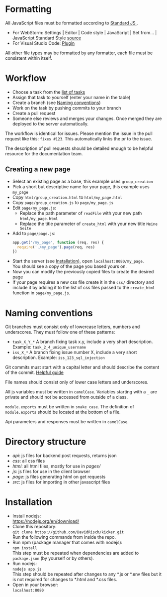 # Formatting

All JavaScript files must be formatted according to [Standard JS ](https://standardjs.com/).
- For WebStorm: Settings | Editor | Code style | JavaScript | Set from... | JavaScript Standard Style [source](https://plugins.jetbrains.com/plugin/8396-clangformatij)
- For Visual Studio Code: [Plugin](https://marketplace.visualstudio.com/items?itemName=chenxsan.vscode-standardjs)

All other file types may be formatted by any formatter, each file must be consistent within itself.

# Workflow

- Choose a task from the [list of tasks](https://github.com/DavidRisch/kicker/wiki/Tasks)
- Assign that task to yourself (enter your name in the table)
- Create a branch (see [Naming conventions](#naming-conventions))
- Work on the task by pushing commits to your branch
- Create a pull request
- Someone else reviews and merges your changes. Once merged they are deployed to the server automatically.

The workflow is identical for issues. Please mention the issue in the pull request like this: `fixes #123`. This automatically links the pr to the issue.

The description of pull requests should be detailed enough to be helpful resource for the documentation team.

## Creating a new page

- Select an existing page as a base, this example uses `group_creation`
- Pick a short but descriptive name for your page, this example uses `my_page`
- Copy `html/group_creation.html` to `html/my_page.html`
- Copy `page/group_creation.js` to `page/my_page.js`
- Edit `page/my_page.js`:
  - Replace the path parameter of `readFile` with your new path `html/my_page.html`
  - Replace the title parameter of `create_html` with your new title `Meine Seite`
- Add to `page/page.js`:
  ```js
  app.get('/my_page', function (req, res) {
    require('./my_page').page(req, res)
  })
  ```
- Start the server (see [Installation](#installation)), open `localhost:8080/my_page`.  
  You should see a copy of the page you based yours on.
- Now you can modify the previously copied files to create the desired page
- If your page requires a new css file create it in the `css/` directory and 
include it by adding it to the list of css files passed to the `create_html` function in `page/my_page.js`.

# Naming conventions

Git branches must consist only of lowercase letters, numbers and underscores. They must follow one of these patterns:
- `task_X_Y_*` A branch fixing task x.y, include a very short description. Example: `task_2_4_unique_username`
- `iss_X_*` A branch fixing issue number X, include a very short description. Example: `iss_123_sql_injection`

Git commits must start with a capital letter and should describe the content of the commit. [Helpful guide](https://chris.beams.io/posts/git-commit/)

File names should consist only of lower case letters and underscores.

All js variables must be written in `camelCase`. Variables starting with a `_` are private and should not be accessed from outside of a class.

`module.exports` must be written in `snake_case`. The definition of `module.exports` should be located at the bottom of a file.

Api parameters and responses must be written in `camelCase`.

# Directory structure

- _api_: js files for backend post requests, returns json
- _css_: all css files
- _html_: all html files, mostly for use in _pages/_
- _js_: js files for use in the client browser
- _page_: js files generating html on get requests
- _src_: js files for importing in other javascript files

# Installation

- Install nodejs:  
  https://nodejs.org/en/download/
- Clone this repository:  
  ```git clone https://github.com/DavidRisch/kicker.git```  
  Run the following commands from inside the repo.
- Run npm (package manager that comes with nodejs):  
  `npm install`  
  This step must be repeated when dependencies are added to `package.json` (by yourself or by others).
- Run nodejs:  
  `nodejs app.js`  
  This step should be repeated after changes to any *.js or *.env files but it is not required for changes to *.html and *.css files.
- Open in your browser:  
  `localhost:8080`
  
